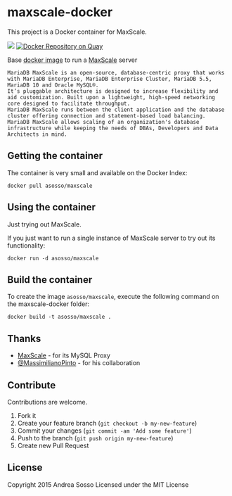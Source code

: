 maxscale-docker
===============

This project is a Docker container for MaxScale. 

[![](https://imagelayers.io/badge/asosso/maxscale:latest.svg)](https://imagelayers.io/?images=asosso/maxscale:latest 'ImageLayers') [![Docker Repository on Quay](https://quay.io/repository/asosso/maxscale/status "Docker Repository on Quay")](https://quay.io/repository/asosso/maxscale)

Base [docker image](http://www.docker.io) to run a [MaxScale](https://mariadb.com/products/mariadb-maxscale) server

    MariaDB MaxScale is an open-source, database-centric proxy that works with MariaDB Enterprise, MariaDB Enterprise Cluster, MariaDB 5.5, MariaDB 10 and Oracle MySQL®. 
    It’s pluggable architecture is designed to increase flexibility and aid customization. Built upon a lightweight, high-speed networking core designed to facilitate throughput.
    MariaDB MaxScale runs between the client application and the database cluster offering connection and statement-based load balancing. 
    MariaDB MaxScale allows scaling of an organization's database infrastructure while keeping the needs of DBAs, Developers and Data Architects in mind.

## Getting the container

The container is very small and available on the Docker Index:

    docker pull asosso/maxscale

## Using the container

Just trying out MaxScale.

If you just want to run a single instance of MaxScale server to try out its functionality:

    docker run -d asosso/maxscale

## Build the container

To create the image `asosso/maxscale`, execute the following command on the maxscale-docker folder:

    docker build -t asosso/maxscale .

## Thanks

* [MaxScale](https://github.com/mariadb-corporation/MaxScale) - for its MySQL Proxy
* [@MassimilianoPinto](https://github.com/MassimilianoPinto) - for his collaboration

## Contribute

Contributions are welcome.

1. Fork it
2. Create your feature branch (`git checkout -b my-new-feature`)
3. Commit your changes (`git commit -am 'Add some feature'`)
4. Push to the branch (`git push origin my-new-feature`)
5. Create new Pull Request

## License

Copyright 2015 Andrea Sosso
Licensed under the MIT License